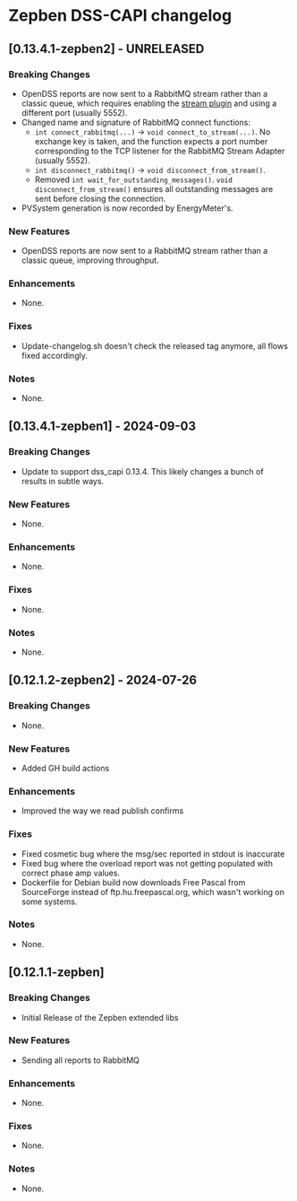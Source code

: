 # Zepben DSS-CAPI changelog
## [0.13.4.1-zepben2] - UNRELEASED
### Breaking Changes
* OpenDSS reports are now sent to a RabbitMQ stream rather than a classic queue, which requires enabling the
  [stream plugin](https://www.rabbitmq.com/stream.html) and using a different port (usually 5552).
* Changed name and signature of RabbitMQ connect functions:
  * `int connect_rabbitmq(...)` &rarr; `void connect_to_stream(...)`. No exchange key is taken, and the function expects
    a port number corresponding to the TCP listener for the RabbitMQ Stream Adapter (usually 5552).
  * `int disconnect_rabbitmq()` &rarr; `void disconnect_from_stream()`.
  * Removed `int wait_for_outstanding_messages()`. `void disconnect_from_stream()` ensures all outstanding messages are
    sent before closing the connection.
* PVSystem generation is now recorded by EnergyMeter's.

### New Features
* OpenDSS reports are now sent to a RabbitMQ stream rather than a classic queue, improving throughput.

### Enhancements
* None.

### Fixes
* Update-changelog.sh doesn't check the released tag anymore, all flows fixed accordingly.

### Notes
* None.

## [0.13.4.1-zepben1] - 2024-09-03
### Breaking Changes
* Update to support dss_capi 0.13.4. This likely changes a bunch of results in subtle ways.

### New Features
* None.

### Enhancements
* None.

### Fixes
* None.

### Notes
* None.

## [0.12.1.2-zepben2] - 2024-07-26
### Breaking Changes
* None.

### New Features
* Added GH build actions

### Enhancements
* Improved the way we read publish confirms

### Fixes
* Fixed cosmetic bug where the msg/sec reported in stdout is inaccurate
* Fixed bug where the overload report was not getting populated with correct phase amp values.
* Dockerfile for Debian build now downloads Free Pascal from SourceForge instead of ftp.hu.freepascal.org,
  which wasn't working on some systems.

### Notes
* None.

## [0.12.1.1-zepben] 
### Breaking Changes

* Initial Release of the Zepben extended libs

### New Features
* Sending all reports to RabbitMQ

### Enhancements
* None.

### Fixes
* None.

### Notes
* None.

